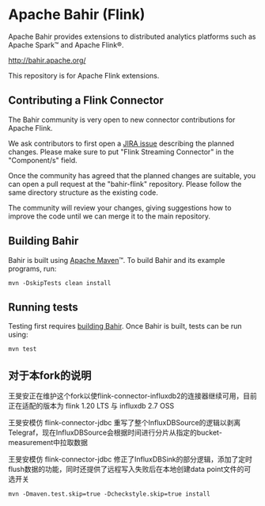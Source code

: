 <!--
{% comment %}
Licensed under the Apache License, Version 2.0 (the "License");
you may not use this file except in compliance with the License.
You may obtain a copy of the License at

http://www.apache.org/licenses/LICENSE-2.0

Unless required by applicable law or agreed to in writing, software
distributed under the License is distributed on an "AS IS" BASIS,
WITHOUT WARRANTIES OR CONDITIONS OF ANY KIND, either express or implied.
See the License for the specific language governing permissions and
limitations under the License.
{% endcomment %}
-->

# Apache Bahir (Flink)

Apache Bahir provides extensions to distributed analytics platforms such as Apache Spark™ and Apache Flink®.

<http://bahir.apache.org/>


This repository is for Apache Flink extensions.

## Contributing a Flink Connector

The Bahir community is very open to new connector contributions for Apache Flink.

We ask contributors to first open a [JIRA issue](http://issues.apache.org/jira/browse/BAHIR) describing the planned changes. Please make sure to put "Flink Streaming Connector" in the "Component/s" field.

Once the community has agreed that the planned changes are suitable, you can open a pull request at the "bahir-flink" repository.
Please follow the same directory structure as the existing code.

The community will review your changes, giving suggestions how to improve the code until we can merge it to the main repository.



## Building Bahir

Bahir is built using [Apache Maven](http://maven.apache.org/)™.
To build Bahir and its example programs, run:

    mvn -DskipTests clean install

## Running tests

Testing first requires [building Bahir](#building-bahir). Once Bahir is built, tests
can be run using:

    mvn test

## 对于本fork的说明

王旻安正在维护这个fork以使flink-connector-influxdb2的连接器继续可用，目前正在适配的版本为 flink 1.20 LTS 与 influxdb 2.7 OSS

王旻安模仿 flink-connector-jdbc 重写了整个InfluxDBSource的逻辑以剥离Telegraf，现在InfluxDBSource会根据时间进行分片从指定的bucket-measurement中拉取数据

王旻安模仿 flink-connector-jdbc 修正了InfluxDBSink的部分逻辑，添加了定时flush数据的功能，同时还提供了远程写入失败后在本地创建data point文件的可选开关

    mvn -Dmaven.test.skip=true -Dcheckstyle.skip=true install
